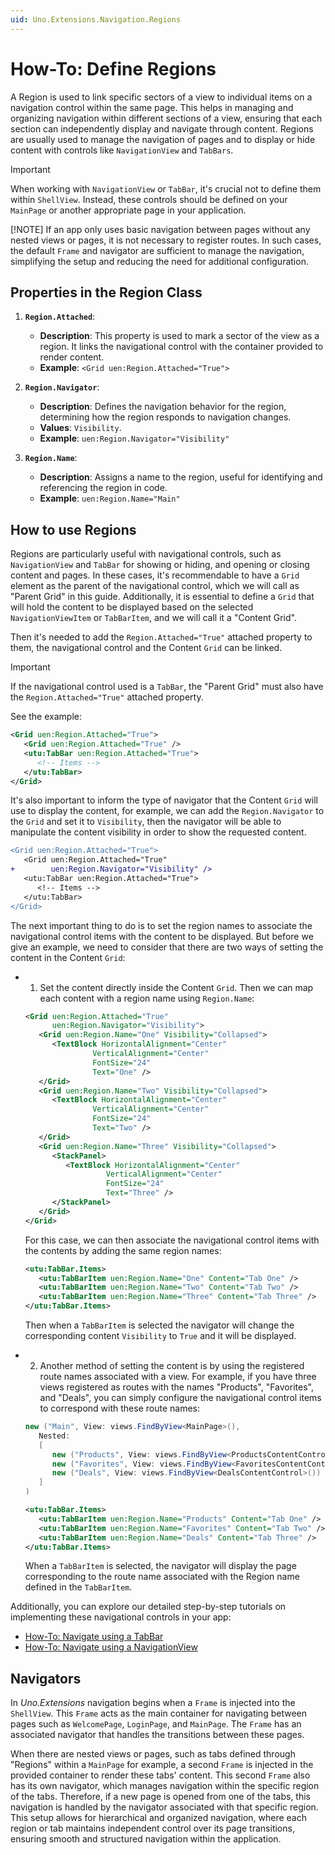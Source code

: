 ```yaml
---
uid: Uno.Extensions.Navigation.Regions
---
```

# How-To: Define Regions

A Region is used to link specific sectors of a view to individual items on a navigation control within the same page. This helps in managing and organizing navigation within different sections of a view, ensuring that each section can independently display and navigate through content. Regions are usually used to manage the navigation of pages and to display or hide content with controls like `NavigationView` and `TabBars`.

> [!IMPORTANT]
> When working with `NavigationView` or `TabBar`, it's crucial not to define them within `ShellView`. Instead, these controls should be defined on your `MainPage` or another appropriate page in your application.
>
> [!NOTE]
> If an app only uses basic navigation between pages without any nested views or pages, it is not necessary to register routes. In such cases, the default `Frame` and navigator are sufficient to manage the navigation, simplifying the setup and reducing the need for additional configuration.

## Properties in the Region Class

1. **`Region.Attached`**:
   - **Description**: This property is used to mark a sector of the view as a region. It links the navigational control with the container provided to render content.
   - **Example**: `<Grid uen:Region.Attached="True">`

1. **`Region.Navigator`**:
   - **Description**: Defines the navigation behavior for the region, determining how the region responds to navigation changes.
   - **Values**: `Visibility`.
   - **Example**: `uen:Region.Navigator="Visibility"`

1. **`Region.Name`**:
   - **Description**: Assigns a name to the region, useful for identifying and referencing the region in code.
   - **Example**: `uen:Region.Name="Main"`

## How to use Regions

Regions are particularly useful with navigational controls, such as `NavigationView` and `TabBar` for showing or hiding, and opening or closing content and pages. In these cases, it's recommendable to have a `Grid` element as the parent of the navigational control, which we will call as "Parent Grid" in this guide. Additionally, it is essential to define a `Grid` that will hold the content to be displayed based on the selected `NavigationViewItem` or `TabBarItem`, and we will call it a "Content Grid".

Then it's needed to add the `Region.Attached="True"` attached property to them, the navigational control and the Content `Grid` can be linked.

> [!IMPORTANT]
> If the navigational control used is a `TabBar`, the "Parent Grid" must also have the `Region.Attached="True"` attached property.

See the example:

```xml
<Grid uen:Region.Attached="True">
   <Grid uen:Region.Attached="True" />
   <utu:TabBar uen:Region.Attached="True">
      <!-- Items -->
   </utu:TabBar>
</Grid>
```

It's also important to inform the type of navigator that the Content `Grid` will use to display the content, for example, we can add the `Region.Navigator` to the `Grid` and set it to `Visibility`, then the navigator will be able to manipulate the content visibility in order to show the requested content.

```diff
<Grid uen:Region.Attached="True">
   <Grid uen:Region.Attached="True"
+        uen:Region.Navigator="Visibility" />
   <utu:TabBar uen:Region.Attached="True">
      <!-- Items -->
   </utu:TabBar>
</Grid>
```

The next important thing to do is to set the region names to associate the navigational control items with the content to be displayed. But before we give an example, we need to consider that there are two ways of setting the content in the Content `Grid`:

- 1. Set the content directly inside the Content `Grid`. Then we can map each content with a region name using `Region.Name`:

   ```xml
   <Grid uen:Region.Attached="True"
         uen:Region.Navigator="Visibility">
      <Grid uen:Region.Name="One" Visibility="Collapsed">
         <TextBlock HorizontalAlignment="Center"
                  VerticalAlignment="Center"
                  FontSize="24"
                  Text="One" />
      </Grid>
      <Grid uen:Region.Name="Two" Visibility="Collapsed">
         <TextBlock HorizontalAlignment="Center"
                  VerticalAlignment="Center"
                  FontSize="24"
                  Text="Two" />
      </Grid>
      <Grid uen:Region.Name="Three" Visibility="Collapsed">
         <StackPanel>
            <TextBlock HorizontalAlignment="Center"
                     VerticalAlignment="Center"
                     FontSize="24"
                     Text="Three" />
         </StackPanel>
      </Grid>
   </Grid>
   ```

   For this case, we can then associate the navigational control items with the contents by adding the same region names:

   ```xml
   <utu:TabBar.Items>
      <utu:TabBarItem uen:Region.Name="One" Content="Tab One" />
      <utu:TabBarItem uen:Region.Name="Two" Content="Tab Two" />
      <utu:TabBarItem uen:Region.Name="Three" Content="Tab Three" />
   </utu:TabBar.Items>
   ```

   Then when a `TabBarItem` is selected the navigator will change the corresponding content `Visibility` to `True` and it will be displayed.

- 2. Another method of setting the content is by using the registered route names associated with a view. For example, if you have three views registered as routes with the names "Products", "Favorites", and "Deals", you can simply configure the navigational control items to correspond with these route names:

   ```csharp
   new ("Main", View: views.FindByView<MainPage>(),
      Nested:
      [
         new ("Products", View: views.FindByView<ProductsContentControl>(), IsDefault: true),
         new ("Favorites", View: views.FindByView<FavoritesContentControl>()),
         new ("Deals", View: views.FindByView<DealsContentControl>())
      ]
   )
   ```

   ```xml
   <utu:TabBar.Items>
      <utu:TabBarItem uen:Region.Name="Products" Content="Tab One" />
      <utu:TabBarItem uen:Region.Name="Favorites" Content="Tab Two" />
      <utu:TabBarItem uen:Region.Name="Deals" Content="Tab Three" />
   </utu:TabBar.Items>
   ```

   When a `TabBarItem` is selected, the navigator will display the page corresponding to the route name associated with the Region name defined in the `TabBarItem`.

Additionally, you can explore our detailed step-by-step tutorials on implementing these navigational controls in your app:

- [How-To: Navigate using a TabBar](xref:Uno.Extensions.Navigation.Advanced.TabBar)
- [How-To: Navigate using a NavigationView](xref:Uno.Extensions.Navigation.Advanced.NavigationView)

## Navigators

In *Uno.Extensions* navigation begins when a `Frame` is injected into the `ShellView`. This `Frame` acts as the main container for navigating between pages such as `WelcomePage`, `LoginPage`, and `MainPage`. The `Frame` has an associated navigator that handles the transitions between these pages.

When there are nested views or pages, such as tabs defined through "Regions" within a `MainPage` for example, a second `Frame` is injected in the provided container to render these tabs' content. This second `Frame` also has its own navigator, which manages navigation within the specific region of the tabs. Therefore, if a new page is opened from one of the tabs, this navigation is handled by the navigator associated with that specific region. This setup allows for hierarchical and organized navigation, where each region or tab maintains independent control over its page transitions, ensuring smooth and structured navigation within the application.
